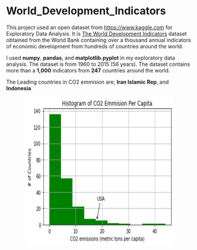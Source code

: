 # World_Development_Indicators

This project used an open dataset from https://www.kaggle.com  for Exploratory Data Analysis. It is  <a href="https://www.kaggle.com/worldbank/world-development-indicators">The World Development Indicators</a> dataset obtained from the World Bank containing over a thousand annual indicators of economic development from hundreds of countries around the world.

I used **numpy**, **pandas**, and **matplotlib.pyplot** in my exploratory data analysis. The dataset is from 1960 to 2015 (56 years).
The dataset contains more than a **1,000** indicators from **247** countries around the world.


The Leading countries in CO2 emmision are; **Iran Islamic Rep**, and **Indonesia**

<p align="center"><img src="image/CO2_Emissions.png" width="400" height="400"></p>
